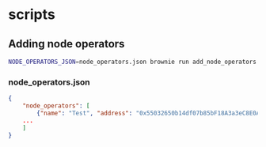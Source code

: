 # scripts

## Adding node operators

```bash
NODE_OPERATORS_JSON=node_operators.json brownie run add_node_operators
```

### node_operators.json

```json
{
	"node_operators": [
		{"name": "Test", "address": "0x55032650b14df07b85bF18A3a3eC8E0Af2e028d5", "staking_limit": 0},
    ...
	]
}

```

